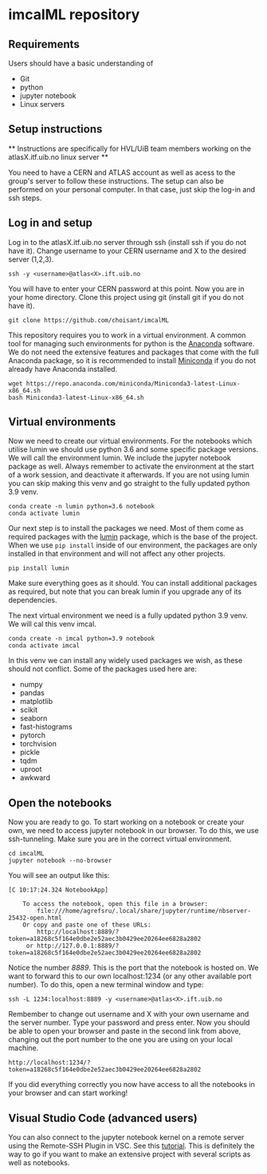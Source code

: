 # imcalML repository

## Requirements

Users should have a basic understanding of
* Git
* python
* jupyter notebook
* Linux servers


## Setup instructions

** Instructions are specifically for HVL/UiB team members working on the atlasX.itf.uib.no linux server **

You need to have a CERN and ATLAS account as well as acess to the group's server to follow these instructions. The setup can also be performed on your personal computer. In that case, just skip the log-in and ssh steps.

## Log in and setup
Log in to the atlasX.itf.uib.no server through ssh (install ssh if you do not have it). Change username to your CERN username and X to the desired server (1,2,3).

```
ssh -y <username>@atlas<X>.ift.uib.no
```
You will have to enter your CERN password at this point. Now you are in your home directory. Clone this project using git (install git if you do not have it).

```
git clone https://github.com/choisant/imcalML
```

This repository requires you to work in a virtual environment. A common tool for managing such environments for python is the [Anaconda](https://www.anaconda.com/) software. We do not need the extensive features and packages that come with the full Anaconda package, so it is recommended to install [Miniconda](https://docs.conda.io/en/latest/miniconda.html) if you do not already have Anaconda installed.


```
wget https://repo.anaconda.com/miniconda/Miniconda3-latest-Linux-x86_64.sh
bash Miniconda3-latest-Linux-x86_64.sh
```

## Virtual environments
Now we need to create our virtual environments. For the notebooks which utilise lumin we should use python 3.6 and some specific package versions. We will call the environment lumin. We include the jupyter notebook package as well. Always remember to activate the environment at the start of a work session, and deactivate it afterwards. If you are not using lumin you can skip making this venv and go straight to the fully updated python 3.9 venv.

```
conda create -n lumin python=3.6 notebook
conda activate lumin
```
Our next step is to install the packages we need. Most of them come as required packages with the [lumin](https://github.com/GilesStrong/lumin) package, which is the base of the project. When we use `pip install` inside of our environment, the packages are only installed in that environment and will not affect any other projects.

```
pip install lumin
```
Make sure everything goes as it should. You can install additional packages as required, but note that you can break lumin if you upgrade any of its dependencies.

The next virtual environment we need is a fully updated python 3.9 venv. We will cal this venv imcal.

```
conda create -n imcal python=3.9 notebook
conda activate imcal
```

In this venv we can install any widely used packages we wish, as these should not conflict. Some of the packages used here are:
* numpy
* pandas
* matplotlib
* scikit
* seaborn
* fast-histograms
* pytorch
* torchvision
* pickle
* tqdm
* uproot
* awkward

## Open the notebooks

Now you are ready to go. To start working on a notebook or create your own, we need to access jupyter notebook in our browser. To do this, we use ssh-tunneling. Make sure you are in the correct virtual environment.

```
cd imcalML
jupyter notebook --no-browser
```
You will see an output like this:

```
[C 10:17:24.324 NotebookApp]

    To access the notebook, open this file in a browser:
        file:///home/agrefsru/.local/share/jupyter/runtime/nbserver-25432-open.html
    Or copy and paste one of these URLs:
        http://localhost:8889/?token=a18268c5f164e0dbe2e52aec3b0429ee20264ee6828a2802
     or http://127.0.0.1:8889/?token=a18268c5f164e0dbe2e52aec3b0429ee20264ee6828a2802
```
Notice the number *8889*. This is the port that the notebook is hosted on. We want to forward this to our own localhost:1234 (or any other available port number). To do this, open a new terminal window and type:


```
ssh -L 1234:localhost:8889 -y <username>@atlas<X>.ift.uib.no
```
Rembember to change out username and X with your own username and the server number. Type your password and press enter. Now you should be able to open your browser and paste in the second link from above, changing out the port number to the one you are using on your local machine.

```
http://localhost:1234/?token=a18268c5f164e0dbe2e52aec3b0429ee20264ee6828a2802
```
If you did everything correctly you now have access to all the notebooks in your browser and can start working!

## Visual Studio Code (advanced users)

You can also connect to the jupyter notebook kernel on a remote server using the Remote-SSH Plugin in VSC. See this [tutorial](https://www.digitalocean.com/community/tutorials/how-to-use-visual-studio-code-for-remote-development-via-the-remote-ssh-plugin). This is definitely the way to go if you want to make an extensive project with several scripts as well as notebooks.